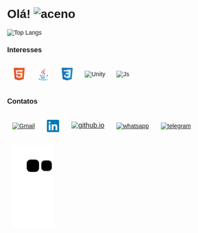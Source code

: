 <link rel="preconnect" href="https://fonts.googleapis.com">
<link rel="preconnect" href="https://fonts.gstatic.com" crossorigin>
<link href="https://fonts.googleapis.com/css2?family=Poppins&display=swap" rel="stylesheet">
<style type="text/css">
   .tecnologias img{
    margin: 0 13px;
  }
    .contatos img{
    margin: 0 12px;
  }
  *{
    font-family: 'Poppins', sans-serif;
  }
</style>


# Olá! <img src="https://emojipedia-us.s3.amazonaws.com/source/noto-emoji-animations/344/waving-hand_medium-dark-skin-tone_1f44b-1f3fe_1f3fe.gif" width="35" height = "35" alt = "aceno">


![Top Langs](https://christiandoramo-readme-uzi8.vercel.app/api/top-langs/?username=christiandoramo&langs_count=8&theme=radical)


<div class = "tecnologias" style="display: inline_block">

### Interesses

<br>
  <img align="center" alt="HTML" height="30" width="30" src="https://raw.githubusercontent.com/devicons/devicon/master/icons/html5/html5-original.svg"><img align="center" alt="Java" height="30" width="30" src="https://raw.githubusercontent.com/devicons/devicon/master/icons/java/java-original.svg"><img align="center" alt="CSS" height="30" width="30" src="https://raw.githubusercontent.com/devicons/devicon/master/icons/css3/css3-original.svg"><img align="center" alt="Unity" height="30" width="30" src="https://preview.redd.it/81nwobjayd181.png?width=512&format=png&auto=webp&s=027cac2b3ddd6f7b3f5e60a783706d1d0e8151ec"><img align="center" alt="Js" height="30" width="30" src="https://icon-library.com/images/javascript-icon-png/javascript-icon-png-23.jpg">
<br><br></div>

<div class = "contatos" style="display: inline_block">

### Contatos

<br>
<a href="href=mailto:christiandoramo@gmail.com"><img align="center" alt="Gmail" height="30" width="30" title="christiandoramo@gmail.com" alt = "christiandoramo@gmail.com" src="https://cdn-icons-png.flaticon.com/512/888/888853.png"></a>
<a title="https://www.linkedin.com/in/christian-oliveira-299795260/" target="_blank" href="https://www.linkedin.com/in/christian-oliveira-299795260/"><img align="center" alt="linkedin" height="30" width="30"  src="https://raw.githubusercontent.com/devicons/devicon/master/icons/linkedin/linkedin-original.svg"></a>
<a target="_blank" href="https://christiandoramo.github.io/" style="font-size: 16px; text-align: center"><img align="center" alt="github.io" height="30" width="30" title="https://christiandoramo.github.io" src="https://github.githubassets.com/images/modules/logos_page/GitHub-Mark.png"></a>
<a href="https://web.whatsapp.com/send?phone=5581983675181" target="_blank"><img align="center" alt="whatsapp" height="30" width="30" title="whatsapp" src="https://cdn-icons-png.flaticon.com/512/124/124034.png?w=360"></a>
<a href="https://t.me/forbiddome" target="_blank"><img align="center" alt="telegram" height="30" width="30" title="telegram" src="https://cdn-icons-png.flaticon.com/512/2111/2111646.png"></a>
<br><br>

![Snake animation](https://github.com/christiandoramo/christiandoramo/blob/output/github-contribution-grid-snake.svg)

</div>
